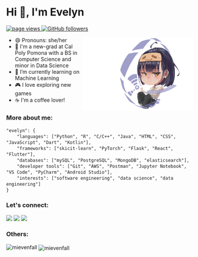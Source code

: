 

<!--
**mievenfall/mievenfall** is a ✨ _special_ ✨ repository because its `README.md` (this file) appears on your GitHub profile.

-->
<h1 align="left">Hi 👋, I'm Evelyn</h1>

<p align="left">
  <a href="https://github.com/mievenfall">
    <img src="https://komarev.com/ghpvc/?username=mievenfall" alt="page views">
  </a>
  <a href="https://github.com/mievenfall?tab=followers">
    <img alt="GitHub followers" src="https://img.shields.io/github/followers/mievenfall?color=green&logo=github">
  </a>
</p>


<img src="./img/Chibi-eve.png" alt="chibi-evelyn" align="right" width="300">



- 😄 Pronouns: she/her
- 📓 I'm a new-grad at Cal Poly Pomona with a BS in Computer Science and minor in Data Science
- 🌱 I’m currently learning on Machine Learning 
- 🎮 I love exploring new games
- ☕ I'm a coffee lover!




<h3 align="left">More about me:</h3>

```
"evelyn": {
    "languages": ["Python", "R", "C/C++", "Java", "HTML", "CSS", "JavaScript", "Dart", "Kotlin"],
    "frameworks": ["skicit-learn", "PyTorch", "Flask", "React", "Flutter"],
    "databases": ["mySQL", "PostgreSQL", "MongoDB", "elasticsearch"],
    "developer tools": ["Git", "AWS", "Postman", "Jupyter Notebook", "VS Code", "PyCharm", "Android Studio"],
    "interests": ["software engineering", "data science", "data engineering"]
}
```

<h3 align="left">Let's connect:</h3>

<a target="_blank" href="https://www.linkedin.com/in/evelynvu"><img src="https://img.shields.io/badge/-LinkedIn-0077B5?style=for-the-badge&logo=Linkedin&logoColor=white"></img></a>
<a target="_blank" href="mailto:evelyn.mnvu3@gmail.com"><img src="https://img.shields.io/badge/-Gmail-D14836?style=for-the-badge&logo=Gmail&logoColor=white"></img></a>
<a target="_blank" href="https://x.com/mievenfall"><img src="https://img.shields.io/badge/@mievenfall-000000?style=for-the-badge&logo=x&logoColor=white"></img></a>

<h3 align="left">Others:</h3>

<p><img align="left" src="https://github-readme-stats.vercel.app/api/top-langs?username=mievenfall&show_icons=true&theme=tokyonight&text_color=ffffff&hide_border=true&locale=en&layout=compact" alt="mievenfall" /></p>

<p>&nbsp;<img align="center" src="https://github-readme-stats.vercel.app/api?username=mievenfall&show_icons=true&theme=tokyonight&text_color=ffffff&hide_border=true&locale=en" alt="mievenfall" /></p>
